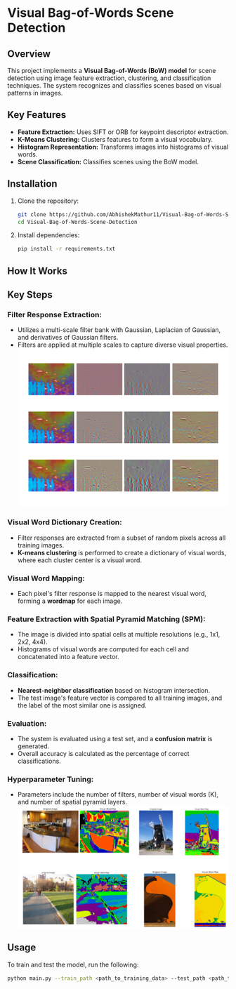 # Visual Bag-of-Words Scene Detection

## Overview
This project implements a **Visual Bag-of-Words (BoW) model** for scene detection using image feature extraction, clustering, and classification techniques. The system recognizes and classifies scenes based on visual patterns in images.

## Key Features
- **Feature Extraction:** Uses SIFT or ORB for keypoint descriptor extraction.
- **K-Means Clustering:** Clusters features to form a visual vocabulary.
- **Histogram Representation:** Transforms images into histograms of visual words.
- **Scene Classification:** Classifies scenes using the BoW model.

## Installation

1. Clone the repository:
    ```bash
    git clone https://github.com/AbhishekMathur11/Visual-Bag-of-Words-Scene-Detection.git
    cd Visual-Bag-of-Words-Scene-Detection
    ```

2. Install dependencies:
    ```bash
    pip install -r requirements.txt
    ```

## How It Works
## Key Steps

### Filter Response Extraction:
- Utilizes a multi-scale filter bank with Gaussian, Laplacian of Gaussian, and derivatives of Gaussian filters.
- Filters are applied at multiple scales to capture diverse visual properties.
 ![Alt text](Q1.1.2.png) 

### Visual Word Dictionary Creation:
- Filter responses are extracted from a subset of random pixels across all training images.
- **K-means clustering** is performed to create a dictionary of visual words, where each cluster center is a visual word.

### Visual Word Mapping:
- Each pixel's filter response is mapped to the nearest visual word, forming a **wordmap** for each image.

### Feature Extraction with Spatial Pyramid Matching (SPM):
- The image is divided into spatial cells at multiple resolutions (e.g., 1x1, 2x2, 4x4).
- Histograms of visual words are computed for each cell and concatenated into a feature vector.

### Classification:
- **Nearest-neighbor classification** based on histogram intersection.
- The test image's feature vector is compared to all training images, and the label of the most similar one is assigned.

### Evaluation:
- The system is evaluated using a test set, and a **confusion matrix** is generated.
- Overall accuracy is calculated as the percentage of correct classifications.

### Hyperparameter Tuning:
- Parameters include the number of filters, number of visual words (K), and number of spatial pyramid layers.
![Alt text](fr.png)

## Usage

To train and test the model, run the following:
```bash
python main.py --train_path <path_to_training_data> --test_path <path_to_testing_data>

